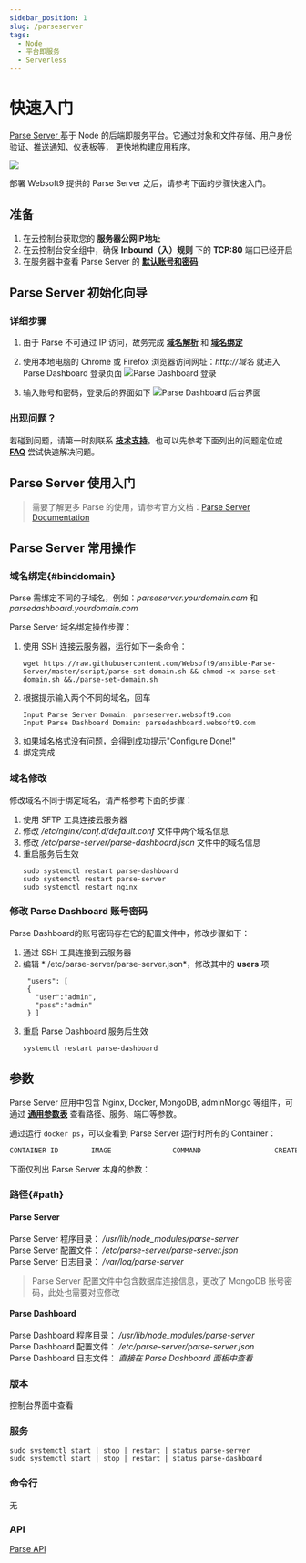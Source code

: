 ```yaml
---
sidebar_position: 1
slug: /parseserver
tags:
  - Node
  - 平台即服务
  - Serverless
---
```


# 快速入门

[Parse Server ](https://parseplatform.org/) 基于 Node 的后端即服务平台。它通过对象和文件存储、用户身份验证、推送通知、仪表板等， 更快地构建应用程序。

![](https://libs.websoft9.com/Websoft9/DocsPicture/en/parseserver/dashboard.png)

部署 Websoft9 提供的 Parse Server 之后，请参考下面的步骤快速入门。

## 准备

1. 在云控制台获取您的 **服务器公网IP地址** 
2. 在云控制台安全组中，确保 **Inbound（入）规则** 下的 **TCP:80** 端口已经开启
3. 在服务器中查看 Parse Server 的 **[默认账号和密码](./setup/credentials)**  


## Parse Server 初始化向导


### 详细步骤


1. 由于 Parse 不可通过 IP 访问，故务完成 **[域名解析](./administrator/domain_step)** 和 **[域名绑定](#binddomain)**

2. 使用本地电脑的 Chrome 或 Firefox 浏览器访问网址：*http://域名*  就进入 Parse Dashboard 登录页面
![Parse Dashboard 登录](https://libs.websoft9.com/Websoft9/DocsPicture/en/parseserver/ParseServer-loginpage-websoft9.png)

3. 输入账号和密码，登录后的界面如下
![Parse Dashboard 后台界面](https://libs.websoft9.com/Websoft9/DocsPicture/en/parseserver/parse-backend-websoft9.png)


### 出现问题？

若碰到问题，请第一时刻联系 **[技术支持](./helpdesk)**。也可以先参考下面列出的问题定位或  **[FAQ](./faq#setup)** 尝试快速解决问题。

## Parse Server 使用入门

> 需要了解更多 Parse 的使用，请参考官方文档：[Parse Server Documentation](https://docs.parseplatform.org/)


## Parse Server 常用操作

### 域名绑定{#binddomain}

Parse 需绑定不同的子域名，例如：*parseserver.yourdomain.com* 和 *parsedashboard.yourdomain.com* 

Parse Server 域名绑定操作步骤：

1. 使用 SSH 连接云服务器，运行如下一条命令：
   ``` shell
   wget https://raw.githubusercontent.com/Websoft9/ansible-Parse-Server/master/script/parse-set-domain.sh && chmod +x parse-set-domain.sh &&./parse-set-domain.sh
   ```
2. 根据提示输入两个不同的域名，回车
   ```   
   Input Parse Server Domain: parseserver.websoft9.com
   Input Parse Dashboard Domain: parsedashboard.websoft9.com
   ```
3. 如果域名格式没有问题，会得到成功提示"Configure Done!"
4. 绑定完成

### 域名修改

修改域名不同于绑定域名，请严格参考下面的步骤：

1. 使用 SFTP 工具连接云服务器
2. 修改 */etc/nginx/conf.d/default.conf* 文件中两个域名信息
3. 修改 */etc/parse-server/parse-dashboard.json* 文件中的域名信息
4. 重启服务后生效
   ```
   sudo systemctl restart parse-dashboard
   sudo systemctl restart parse-server
   sudo systemctl restart nginx
   ```

### 修改 Parse Dashboard 账号密码

Parse Dashboard的账号密码存在它的配置文件中，修改步骤如下： 

1. 通过 SSH 工具连接到云服务器
2. 编辑 * /etc/parse-server/parse-server.json*，修改其中的 **users** 项
   ```
    "users": [
    {
      "user":"admin",
      "pass":"admin"
    } ]
   ```
3. 重启 Parse Dashboard 服务后生效
   ```
   systemctl restart parse-dashboard
   ```

## 参数

Parse Server 应用中包含 Nginx, Docker, MongoDB, adminMongo 等组件，可通过 **[通用参数表](./setup/parameter)** 查看路径、服务、端口等参数。

通过运行 `docker ps`，可以查看到 Parse Server 运行时所有的 Container：

```bash
CONTAINER ID        IMAGE               COMMAND                  CREATED             STATUS              PORTS                                NAMES
```


下面仅列出 Parse Server 本身的参数：

### 路径{#path}

#### Parse Server 

Parse Server  程序目录： */usr/lib/node_modules/parse-server*  
Parse Server  配置文件： */etc/parse-server/parse-server.json*  
Parse Server  日志目录： */var/log/parse-server*  

> Parse Server 配置文件中包含数据库连接信息，更改了 MongoDB 账号密码，此处也需要对应修改

#### Parse Dashboard

Parse Dashboard  程序目录： */usr/lib/node_modules/parse-server*  
Parse Dashboard  配置文件： */etc/parse-server/parse-server.json*  
Parse Dashboard  日志文件： *直接在 Parse Dashboard 面板中查看*  


### 版本

控制台界面中查看

### 服务

```shell
sudo systemctl start | stop | restart | status parse-server
sudo systemctl start | stop | restart | status parse-dashboard
```
### 命令行

无

### API

[Parse API](https://docs.parseplatform.org/parse-server/guide/#using-parse-sdks-with-parse-server)

